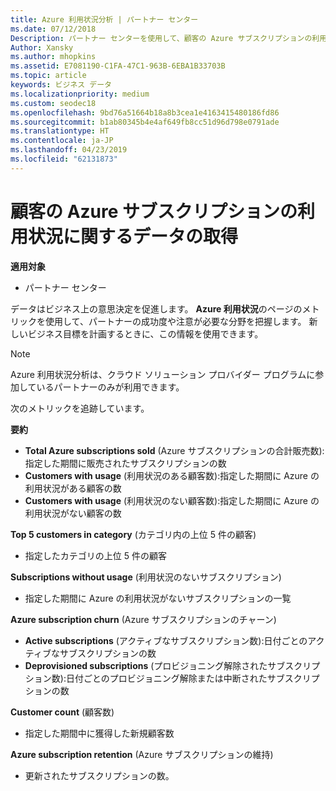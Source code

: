 ```yaml
---
title: Azure 利用状況分析 | パートナー センター
ms.date: 07/12/2018
Description: パートナー センターを使用して、顧客の Azure サブスクリプションの利用状況に関するデータを取得します。
Author: Xansky
ms.author: mhopkins
ms.assetid: E7081190-C1FA-47C1-963B-6EBA1B33703B
ms.topic: article
keywords: ビジネス データ
ms.localizationpriority: medium
ms.custom: seodec18
ms.openlocfilehash: 9bd76a51664b18a8b3cea1e4163415480186fd86
ms.sourcegitcommit: b1ab80345b4e4af649fb8cc51d96d798e0791ade
ms.translationtype: HT
ms.contentlocale: ja-JP
ms.lasthandoff: 04/23/2019
ms.locfileid: "62131873"
---
```

# <a name="get-data-about-the-usage-of-your-customers-azure-subscriptions"></a>顧客の Azure サブスクリプションの利用状況に関するデータの取得 

**適用対象**
- パートナー センター

データはビジネス上の意思決定を促進します。 **Azure 利用状況**のページのメトリックを使用して、パートナーの成功度や注意が必要な分野を把握します。 新しいビジネス目標を計画するときに、この情報を使用できます。

> [!NOTE]
> Azure 利用状況分析は、クラウド ソリューション プロバイダー プログラムに参加しているパートナーのみが利用できます。

次のメトリックを追跡しています。

**要約**  
 - **Total Azure subscriptions sold** (Azure サブスクリプションの合計販売数):指定した期間に販売されたサブスクリプションの数  
 - **Customers with usage** (利用状況のある顧客数):指定した期間に Azure の利用状況がある顧客の数  
 - **Customers with usage** (利用状況のない顧客数):指定した期間に Azure の利用状況がない顧客の数  

**Top 5 customers in category** (カテゴリ内の上位 5 件の顧客)  
 -  指定したカテゴリの上位 5 件の顧客  

**Subscriptions without usage** (利用状況のないサブスクリプション)  
 -  指定した期間に Azure の利用状況がないサブスクリプションの一覧  

**Azure subscription churn** (Azure サブスクリプションのチャーン)  
 - **Active subscriptions** (アクティブなサブスクリプション数):日付ごとのアクティブなサブスクリプションの数  
 - **Deprovisioned subscriptions** (プロビジョニング解除されたサブスクリプション数):日付ごとのプロビジョニング解除または中断されたサブスクリプションの数  

**Customer count** (顧客数)
 - 指定した期間中に獲得した新規顧客数  

**Azure subscription retention** (Azure サブスクリプションの維持)  
 - 更新されたサブスクリプションの数。   
  